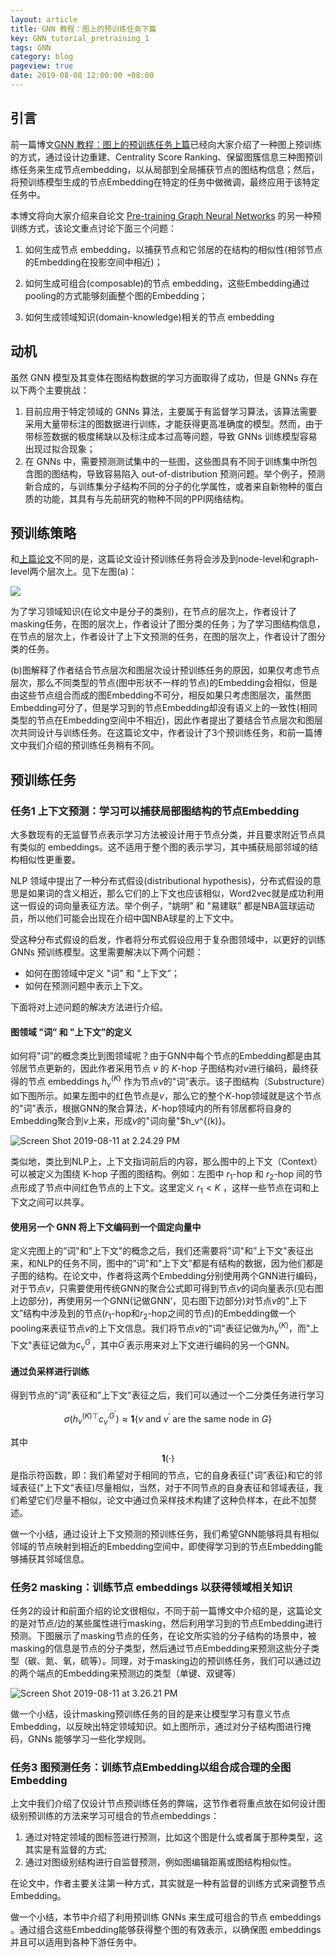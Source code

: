 ```yaml
---
layout: article
title: GNN 教程：图上的预训练任务下篇
key: GNN_tutorial_pretraining_1
tags: GNN
category: blog
pageview: true
date: 2019-08-08 12:00:00 +08:00
---
```

## 引言

前一篇博文[GNN 教程：图上的预训练任务上篇](https://archwalker.github.io/blog/2019/07/18/GNN-Pretain-0.html)已经向大家介绍了一种图上预训练的方式，通过设计边重建、Centrality Score Ranking、保留图簇信息三种图预训练任务来生成节点embedding，以从局部到全局捕获节点的图结构信息；然后，将预训练模型生成的节点Embedding在特定的任务中做微调，最终应用于该特定任务中。

本博文将向大家介绍来自论文 [Pre-training Graph Neural Networks](https://arxiv.org/abs/1905.12265) 的另一种预训练方式，该论文重点讨论下面三个问题：

1. 如何生成节点 embedding，以捕获节点和它邻居的在结构的相似性(相邻节点的Embedding在投影空间中相近)；

2. 如何生成可组合(composable)的节点 embedding，这些Embedding通过pooling的方式能够刻画整个图的Embedding；

3. 如何生成领域知识(domain-knowledge)相关的节点 embedding


## 动机

虽然 GNN 模型及其变体在图结构数据的学习方面取得了成功，但是 GNNs 存在以下两个主要挑战：

1. 目前应用于特定领域的 GNNs 算法，主要属于有监督学习算法，该算法需要采用大量带标注的图数据进行训练，才能获得更高准确度的模型。然而，由于带标签数据的极度稀缺以及标注成本过高等问题，导致 GNNs 训练模型容易出现过拟合现象；
2. 在 GNNs 中，需要预测测试集中的一些图，这些图具有不同于训练集中所包含图的图结构，导致容易陷入 out-of-distribution 预测问题。举个例子，预测新合成的，与训练集分子结构不同的分子的化学属性，或者来自新物种的蛋白质的功能，其具有与先前研究的物种不同的PPI网络结构。

## 预训练策略

和[上篇论文](https://archwalker.github.io/blog/2019/07/18/GNN-Pretain-0.html)不同的是，这篇论文设计预训练任务将会涉及到node-level和graph-level两个层次上。见下左图(a)：

![](http://ww2.sinaimg.cn/large/006tNc79ly1g5skvg3ygrj31jc0gudn8.jpg)

为了学习领域知识(在论文中是分子的类别)，在节点的层次上，作者设计了masking任务，在图的层次上，作者设计了图分类的任务；为了学习图结构信息，在节点的层次上，作者设计了上下文预测的任务，在图的层次上，作者设计了图分类的任务。

(b)图解释了作者结合节点层次和图层次设计预训练任务的原因，如果仅考虑节点层次，那么不同类型的节点(图中形状不一样的节点)的Embedding会相似，但是由这些节点组合而成的图Embedding不可分，相反如果只考虑图层次，虽然图Embedding可分了，但是学习到的节点Embedding却没有语义上的一致性(相同类型的节点在Embedding空间中不相近)，因此作者提出了要结合节点层次和图层次共同设计与训练任务。在这篇论文中，作者设计了3个预训练任务，和前一篇博文中我们介绍的预训练任务稍有不同。

## 预训练任务

### 任务1 上下文预测：学习可以捕获局部图结构的节点Embedding

大多数现有的无监督节点表示学习方法被设计用于节点分类，并且要求附近节点具有类似的 embeddings。这不适用于整个图的表示学习，其中捕获局部邻域的结构相似性更重要。

NLP 领域中提出了一种分布式假设(distributional hypothesis)，分布式假设的意思是如果词的含义相近，那么它们的上下文也应该相似，Word2vec就是成功利用这一假设的词向量表征方法。举个例子，"姚明” 和 "易建联” 都是NBA篮球运动员，所以他们可能会出现在介绍中国NBA球星的上下文中。

受这种分布式假设的启发，作者将分布式假设应用于复杂图领域中，以更好的训练 GNNs 预训练模型。这里需要解决以下两个问题：

- 如何在图领域中定义 "词” 和 "上下文”；
- 如何在预测问题中表示上下文。

下面将对上述问题的解决方法进行介绍。

#### 图领域 "词” 和 "上下文”的定义

如何将"词”的概念类比到图领域呢？由于GNN中每个节点的Embedding都是由其邻居节点更新的，因此作者采用节点 $v$ 的 $K$-hop 子图结构对$v$进行编码，最终获得的节点 embeddings $h_v^{(K)}$ 作为节点$v$的"词”表示。该子图结构（Substructure）如下图所示。如果左图中的红色节点是$v$，那么它的整个$K$-hop领域就是这个节点的"词”表示，根据GNN的聚合算法，$K$-hop领域内的所有邻居都将自身的Embedding聚合到$v$上来，形成$v$的"词向量"$h_v^{(k)}。

![Screen Shot 2019-08-11 at 2.24.29 PM](http://ww1.sinaimg.cn/large/006tNc79ly1g5vpyhsb1rj30ss0ca416.jpg)

类似地，类比到NLP上，上下文指词前后的内容，那么图中的上下文（Context）可以被定义为围绕 K-hop 子图的图结构。例如：左图中 $r_1$-hop 和 $r_2$-hop 间的节点形成了节点中间红色节点的上下文。这里定义 $r_1 < K$ ，这样一些节点在词和上下文之间可以共享。

#### 使用另一个 GNN 将上下文编码到一个固定向量中

定义完图上的”词"和”上下文"的概念之后，我们还需要将”词"和”上下文"表征出来，和NLP的任务不同，图中的”词"和"上下文”都是有结构的数据，因为他们都是子图的结构。在论文中，作者将这两个Embedding分别使用两个GNN进行编码，对于节点$v$，只需要使用传统GNN的聚合公式即可得到节点$v$的词向量表示(见右图上边部分)，再使用另一个GNN(记做GNN‘，见右图下边部分)对节点$v$的"上下文”结构中涉及到的节点($r_1$-hop和$r_2$-hop之间的节点)的Embedding做一个pooling来表征节点$v$的上下文信息。我们将节点$v$的"词"表征记做为$h_v^{(K)}$，而"上下文"表征记做为$c_v^{G^\prime}$，其中$G^\prime$表示用来对上下文进行编码的另一个GNN。

#### 通过负采样进行训练

得到节点的"词"表征和”上下文"表征之后，我们可以通过一个二分类任务进行学习

$$
\sigma\left(h_{v}^{(K) \top} c_{v^{\prime}}^{G^{\prime}}\right) \approx \mathbf{1}\left\{v \text { and } v^{\prime} \text { are the same node in } G\right\}
$$

其中$$\mathbf{1}(\cdot)$$ 是指示符函数，即：我们希望对于相同的节点，它的自身表征("词”表征)和它的邻域表征("上下文"表征)尽量相似，当然，对于不同节点的自身表征和邻域表征，我们希望它们尽量不相似，论文中通过负采样技术构建了这种负样本，在此不加赘述。

做一个小结，通过设计上下文预测的预训练任务，我们希望GNN能够将具有相似邻域的节点映射到相近的Embedding空间中，即使得学习到的节点Embedding能够捕获其邻域信息。

### 任务2 masking：训练节点 embeddings 以获得领域相关知识

任务2的设计和前面介绍的论文很相似，不同于前一篇博文中介绍的是，这篇论文的是对节点/边的某些属性进行masking，然后利用学习到的节点Embedding进行预测。下图展示了masking节点的任务，在论文所实验的分子结构的场景中，被masking的信息是节点的分子类型，然后通过节点Embedding来预测这些分子类型（碳、氮、氧，硫等）。同理，对于masking边的预训练任务，我们可以通过边的两个端点的Embedding来预测边的类型（单键、双键等）

![Screen Shot 2019-08-11 at 3.26.21 PM](http://ww1.sinaimg.cn/large/006tNc79ly1g5wp5sdva0j30d20cwt98.jpg)

做一个小结，设计masking预训练任务的目的是来让模型学习有意义节点Embedding，以反映出特定领域知识。如上图所示，通过对分子结构图进行掩码，GNNs 能够学习一些化学规则。

### 任务3 图预测任务：训练节点Embedding以组合成合理的全图Embedding

上文中我们介绍了仅设计节点预训练任务的弊端，这节作者将重点放在如何设计图级别预训练的方法来学习可组合的节点embeddings：

1) 通过对特定领域的图标签进行预测，比如这个图是什么或者属于那种类型，这其实是有监督的方式;
2) 通过对图级别结构进行自监督预测，例如图编辑距离或图结构相似性。

在论文中，作者主要关注第一种方式，其实就是一种有监督的训练方式来调整节点Embedding。

做一个小结，本节中介绍了利用预训练 GNNs 来生成可组合的节点 embeddings 。通过组合这些Embedding能够获得整个图的有效表示，以确保图 embeddings 并且可以适用到各种下游任务中。



